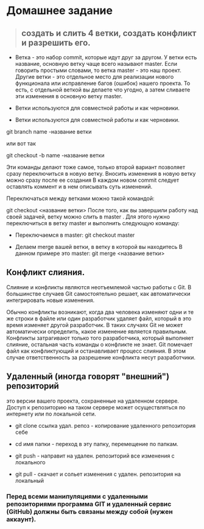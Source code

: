 # Домашнее задание

>## создать и слить 4 ветки, создать конфликт и разрешить его. 

* Ветка - это набор commit, которые идут друг за другом. У ветки есть название, основную ветку чаще всего называют master. Если говорить простыми словами, то ветка master - это наш проект. Другие ветки - это отдельное место для реализации нового функционала или исправление багов (ошибок) нашего проекта. То есть, с отдельной веткой вы делаете что угодно, а затем сливаете эти изменения в основную ветку master.

* Ветки используются для совместной работы и как черновики.
* Ветки используются для совместной работы и как черновики.

git branch name -название ветки

или вот так

git checkout -b name -название ветки

Эти команды делают тоже самое, только второй вариант позволяет сразу переключиться в новую ветку. Вносить изменения в новую ветку можно сразу после ее создания
В каждом новом commit следует оставлять коммент и в нем описывать суть изменений.

Переключаться между ветками можно такой командой:

git checkout <название ветки>
После того, как вы завершили работу над своей задачей, ветку можно слить в master . Для этого нужно переключиться в ветку master и выполнить следующую команду:

* Переключаемся в master: 
git checkout master

* Делаем merge вашей ветки, в ветку в которой вы находитесь
В данном примере это master: 
git merge <название ветки>

## Конфликт слияния.

Слияние и конфликты являются неотъемлемой частью работы с Git.
В большинстве случаев Git самостоятельно решает, как автоматически интегрировать новые изменения.

Обычно конфликты возникают, когда два человека изменяют одни и те же строки в файле или один разработчик удаляет файл, который в это время изменяет другой разработчик. В таких случаях Git не может автоматически определить, какое изменение является правильным. Конфликты затрагивают только того разработчика, который выполняет слияние, остальная часть команды о конфликте не знает. Git помечает файл как конфликтующий и останавливает процесс слияния. В этом случае ответственность за разрешение конфликта несут разработчики.

## Удаленный (иногда говорят "внешний") репозиторий 
 
 это версии вашего проекта, сохраненные на удаленном сервере. Доступ к репозиторию на таком сервере может осуществляться по интернету или по локальной сети.
 * git clone ссылка удал. репоз - копирование удаленного репозитория себе

 * cd имя папки - переход в эту папку, перемещение по папкам.

* git push - направит на удален. репозиторий все изменения с локального
* git pull - скачает и сольет изменения с удален. репозитория на локальный

### Перед всеми манипуляциями с удаленными репозиториями программа GIT и удаленный сервис (GitHub) должны быть связаны между собой (нужен аккаунт). 


  